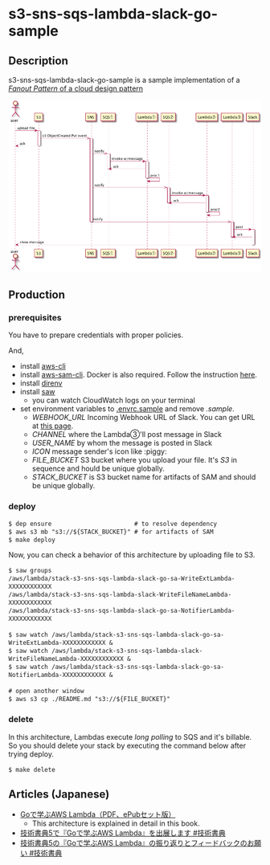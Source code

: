 s3-sns-sqs-lambda-slack-go-sample
====

## Description
s3-sns-sqs-lambda-slack-go-sample is a sample implementation of a [*Fanout Pattern* of a cloud design pattern](http://aws.clouddesignpattern.org/index.php/CDP:Fanout%E3%83%91%E3%82%BF%E3%83%BC%E3%83%B3)

![sequence](./images/sequence.png)

## Production

### prerequisites

You have to prepare credentials with proper policies.

And,

* install [aws-cli](https://github.com/aws/aws-cli)
* install [aws-sam-cli](https://github.com/awslabs/aws-sam-cli). Docker is also required. Follow the instruction [here](https://github.com/awslabs/aws-sam-cli#installation).
* install [direnv](https://github.com/direnv/direnv)
* install [saw](https://github.com/TylerBrock/saw)
  * you can watch CloudWatch logs on your terminal
* set environment variables to [.envrc.sample](./.envrc.sample) and remove *.sample*.
  * *WEBHOOK_URL* Incoming Webhook URL of Slack. You can get URL at [this page](https://api.slack.com/incoming-webhooks).
  * *CHANNEL* where the Lambda③'ll post message in Slack
  * *USER_NAME* by whom the message is posted in Slack
  * *ICON* message sender's icon like :piggy:
  * *FILE_BUCKET* S3 bucket where you upload your file. It's *S3* in sequence and hould be unique globally.
  * *STACK_BUCKET* is S3 bucket name for artifacts of SAM and should be unique globally.

### deploy

```
$ dep ensure                       # to resolve dependency
$ aws s3 mb "s3://${STACK_BUCKET}" # for artifacts of SAM
$ make deploy
```

Now, you can check a behavior of this architecture by uploading file to S3.

```
$ saw groups
/aws/lambda/stack-s3-sns-sqs-lambda-slack-go-sa-WriteExtLambda-XXXXXXXXXXXX
/aws/lambda/stack-s3-sns-sqs-lambda-slack-WriteFileNameLambda-XXXXXXXXXXXX
/aws/lambda/stack-s3-sns-sqs-lambda-slack-go-sa-NotifierLambda-XXXXXXXXXXXX

$ saw watch /aws/lambda/stack-s3-sns-sqs-lambda-slack-go-sa-WriteExtLambda-XXXXXXXXXXXX &
$ saw watch /aws/lambda/stack-s3-sns-sqs-lambda-slack-WriteFileNameLambda-XXXXXXXXXXXX &
$ saw watch /aws/lambda/stack-s3-sns-sqs-lambda-slack-go-sa-NotifierLambda-XXXXXXXXXXXX &

# open another window
$ aws s3 cp ./README.md "s3://${FILE_BUCKET}"
```

### delete

In this architecture, Lambdas execute *long polling* to SQS and it's billable. So you should delete your stack by executing the command below after trying deploy.

```
$ make delete
```

## Articles (Japanese)

* [Goで学ぶAWS Lambda（PDF、ePubセット版）](https://toshi0607.booth.pm/items/1034858)
  * This architecture is explained in detail in this book.
* [技術書典5で『Goで学ぶAWS Lambda』を出展します #技術書典](http://toshi0607.com/programming/learning-aws-lambda-with-go/)
* [技術書典5の『Goで学ぶAWS Lambda』の振り返りとフィードバックのお願い #技術書典](http://toshi0607.com/event/review-of-tbf5/)
